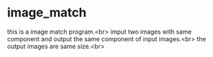 # image_match
this is a image match program.\<br>
imput two images with same component and output the same component of input images.\<br>
the output images are same size.\<br>
